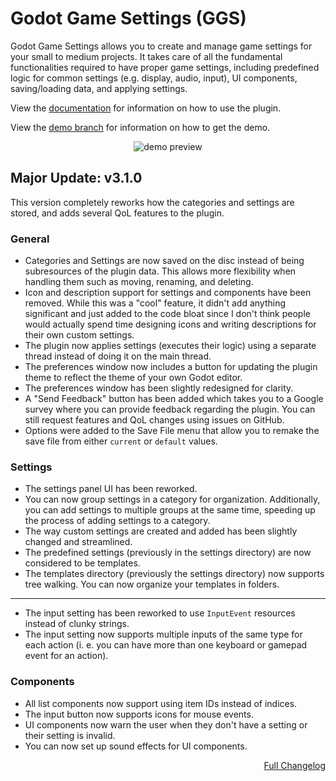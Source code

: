 # Godot Game Settings (GGS)
Godot Game Settings allows you to create and manage game settings for your small to medium projects. It takes care of all the fundamental functionalities required to have proper game settings, including predefined logic for common settings (e.g. display, audio, input), UI components, saving/loading data, and applying settings.

View the [documentation](docs/home.md) for information on how to use the plugin.

View the [demo branch](https://github.com/PunchablePlushie/godot-game-settings/tree/demo) for information on how to get the demo.

<p align="center">
	<img src="https://i.postimg.cc/rpKvBkSk/ggs-icon-nobg.png" alt="demo preview">
</p>


## Major Update: v3.1.0
This version completely reworks how the categories and settings are stored, and adds several QoL features to the plugin.

### General
* Categories and Settings are now saved on the disc instead of being subresources of the plugin data. This allows more flexibility when handling them such as moving, renaming, and deleting.
* Icon and description support for settings and components have been removed. While this was a "cool" feature, it didn't add anything significant and just added to the code bloat since I don't think people would actually spend time designing icons and writing descriptions for their own custom settings.
* The plugin now applies settings (executes their logic) using a separate thread instead of doing it on the main thread.
* The preferences window now includes a button for updating the plugin theme to reflect the theme of your own Godot editor.
* The preferences window has been slightly redesigned for clarity.
* A "Send Feedback" button has been added which takes you to a Google survey where you can provide feedback regarding the plugin. You can still request features and QoL changes using issues on GitHub.
* Options were added to the Save File menu that allow you to remake the save file from either `current` or `default` values.

### Settings
* The settings panel UI has been reworked.
* You can now group settings in a category for organization. Additionally, you can add settings to multiple groups at the same time, speeding up the process of adding settings to a category.
* The way custom settings are created and added has been slightly changed and streamlined.
* The predefined settings (previously in the settings directory) are now considered to be templates.
* The templates directory (previously the settings directory) now supports tree walking. You can now organize your templates in folders.
---
* The input setting has been reworked to use `InputEvent` resources instead of clunky strings.
* The input setting now supports multiple inputs of the same type for each action (i. e. you can have more than one keyboard or gamepad event for an action).

### Components
* All list components now support using item IDs instead of indices.
* The input button now supports icons for mouse events.
* UI components now warn the user when they don't have a setting or their setting is invalid.
* You can now set up sound effects for UI components.

<p align="right">
	<a href="https://github.com/PunchablePlushie/godot-game-settings/tree/main/docs/changelog.md">Full Changelog</a><br/>
</p>
